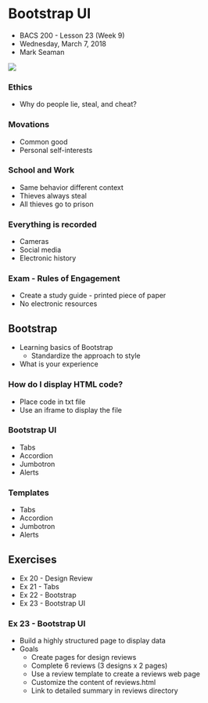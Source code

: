 # Bootstrap UI
* BACS 200 - Lesson 23 (Week 9)
* Wednesday, March 7, 2018
* Mark Seaman

![](img/Bear_Logo.png)

### Ethics
* Why do people lie, steal, and cheat?

### Movations
* Common good
* Personal self-interests

### School and Work
* Same behavior different context
* Thieves always steal
* All thieves go to prison

### Everything is recorded
* Cameras
* Social media
* Electronic history

### Exam - Rules of Engagement
* Create a study guide - printed piece of paper
* No electronic resources


## Bootstrap
* Learning basics of Bootstrap
    * Standardize the approach to style
* What is your experience

### How do I display HTML code?
* Place code in txt file
* Use an iframe to display the file

### Bootstrap UI
* Tabs
* Accordion
* Jumbotron
* Alerts

### Templates
* Tabs
* Accordion
* Jumbotron
* Alerts

## Exercises
* Ex 20 - Design Review
* Ex 21 - Tabs
* Ex 22 - Bootstrap
* Ex 23 - Bootstrap UI

### Ex 23 - Bootstrap UI
* Build a highly structured page to display data
* Goals
    * Create pages for design reviews
    * Complete 6 reviews (3 designs x 2 pages)
    * Use a review template to create a reviews web page
    * Customize the content of reviews.html
    * Link to detailed summary in reviews directory
